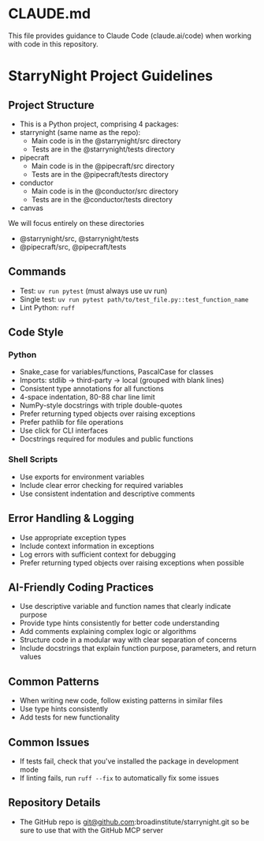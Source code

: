 # CLAUDE.md

This file provides guidance to Claude Code (claude.ai/code) when working with code in this repository.

# StarryNight Project Guidelines

## Project Structure
- This is a Python project, comprising 4 packages:
- starrynight (same name as the repo):
  - Main code is in the @starrynight/src directory
  - Tests are in the @starrynight/tests directory
- pipecraft
  - Main code is in the @pipecraft/src directory
  - Tests are in the @pipecraft/tests directory
- conductor
  - Main code is in the @conductor/src directory
  - Tests are in the @conductor/tests directory
- canvas

We will focus entirely on these directories

- @starrynight/src, @starrynight/tests
- @pipecraft/src, @pipecraft/tests

## Commands
- Test: `uv run pytest` (must always use uv run)
- Single test: `uv run pytest path/to/test_file.py::test_function_name`
- Lint Python: `ruff`

## Code Style
### Python
- Snake_case for variables/functions, PascalCase for classes
- Imports: stdlib → third-party → local (grouped with blank lines)
- Consistent type annotations for all functions
- 4-space indentation, 80-88 char line limit
- NumPy-style docstrings with triple double-quotes
- Prefer returning typed objects over raising exceptions
- Prefer pathlib for file operations
- Use click for CLI interfaces
- Docstrings required for modules and public functions

### Shell Scripts
- Use exports for environment variables
- Include clear error checking for required variables
- Use consistent indentation and descriptive comments

## Error Handling & Logging
- Use appropriate exception types
- Include context information in exceptions
- Log errors with sufficient context for debugging
- Prefer returning typed objects over raising exceptions when possible

## AI-Friendly Coding Practices
- Use descriptive variable and function names that clearly indicate purpose
- Provide type hints consistently for better code understanding
- Add comments explaining complex logic or algorithms
- Structure code in a modular way with clear separation of concerns
- Include docstrings that explain function purpose, parameters, and return values

## Common Patterns
- When writing new code, follow existing patterns in similar files
- Use type hints consistently
- Add tests for new functionality

## Common Issues
- If tests fail, check that you've installed the package in development mode
- If linting fails, run `ruff --fix` to automatically fix some issues

## Repository Details
- The GitHub repo is git@github.com:broadinstitute/starrynight.git so be sure to use that with the GitHub MCP server
